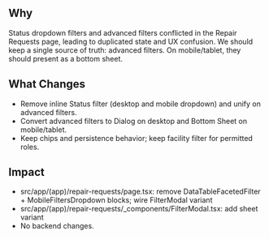 ## Why
Status dropdown filters and advanced filters conflicted in the Repair Requests page, leading to duplicated state and UX confusion. We should keep a single source of truth: advanced filters. On mobile/tablet, they should present as a bottom sheet.

## What Changes
- Remove inline Status filter (desktop and mobile dropdown) and unify on advanced filters.
- Convert advanced filters to Dialog on desktop and Bottom Sheet on mobile/tablet.
- Keep chips and persistence behavior; keep facility filter for permitted roles.

## Impact
- src/app/(app)/repair-requests/page.tsx: remove DataTableFacetedFilter + MobileFiltersDropdown blocks; wire FilterModal variant
- src/app/(app)/repair-requests/_components/FilterModal.tsx: add sheet variant
- No backend changes.